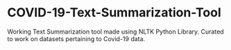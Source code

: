 # COVID-19-Text-Summarization-Tool
Working Text Summarization tool made using NLTK Python Library. Curated to work on datasets pertaining to Covid-19 data.
